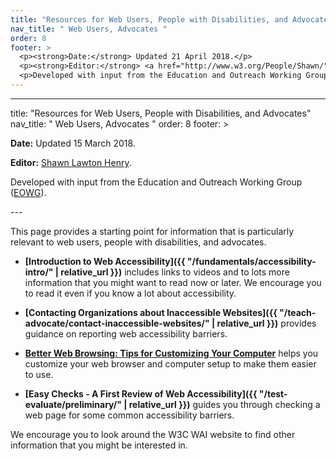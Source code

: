 ```yaml
---
title: "Resources for Web Users, People with Disabilities, and Advocates"
nav_title: " Web Users, Advocates "
order: 8
footer: >
  <p><strong>Date:</strong> Updated 21 April 2018.</p>
  <p><strong>Editor:</strong> <a href="http://www.w3.org/People/Shawn/">Shawn Lawton Henry</a>.</p>
  <p>Developed with input from the Education and Outreach Working Group (<a href="http://www.w3.org/WAI/EO/">EOWG</a>).</p>
---
```


---
title: "Resources for Web Users, People with Disabilities, and Advocates"
nav_title: " Web Users, Advocates "
order: 8
footer: >
  <p><strong>Date:</strong> Updated 15 March 2018.</p>
  <p><strong>Editor:</strong> <a href="http://www.w3.org/People/Shawn/">Shawn Lawton Henry</a>.</p>
  <p>Developed with input from the Education and Outreach Working Group (<a href="http://www.w3.org/WAI/EO/">EOWG</a>).</p>
---

This page provides a starting point for information that is particularly relevant to web users, people with disabilities, and advocates.

* **[Introduction to Web Accessibility]({{ "/fundamentals/accessibility-intro/" | relative_url }})** includes links to videos and to lots more information that you might want to read now or later. We encourage you to read it even if you know a lot about accessibility.

* **[Contacting Organizations about Inaccessible Websites]({{ "/teach-advocate/contact-inaccessible-websites/" | relative_url }})** provides guidance on reporting web accessibility barriers.

* **[Better Web Browsing: Tips for Customizing Your Computer](https://www.w3.org/WAI/users/browsing)**  helps you customize your web browser and computer setup to make them easier to use.

* **[Easy Checks - A First Review of Web Accessibility]({{ "/test-evaluate/preliminary/" | relative_url }})** guides you through checking a web page for some common accessibility barriers.

We encourage you to look around the W3C WAI website to find other information that you might be interested in.
